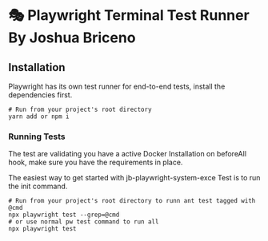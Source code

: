# 🎭 Playwright Terminal Test Runner By Joshua Briceno

## Installation

Playwright has its own test runner for end-to-end tests, install the dependencies first.

```Shell
# Run from your project's root directory
yarn add or npm i
```

### Running Tests

The test are validating you have a active Docker Installation on beforeAll hook, make sure you have the requirements in place.  

The easiest way to get started with jb-playwright-system-exce Test is to run the init command.

```Shell
# Run from your project's root directory to runn ant test tagged with @cmd
npx playwright test --grep=@cmd
# or use normal pw test command to run all
npx playwright test
```

